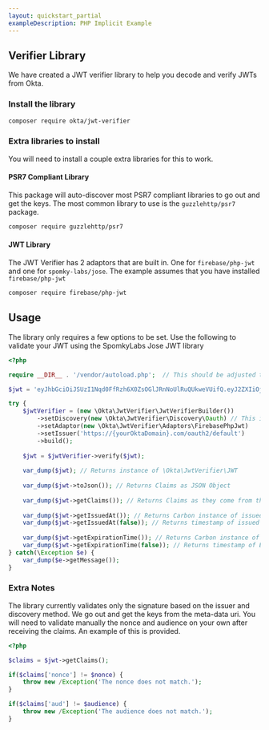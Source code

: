 ```yaml
---
layout: quickstart_partial
exampleDescription: PHP Implicit Example
---
```


## Verifier Library
We have created a JWT verifier library to help you decode and verify JWTs from Okta.

### Install the library

```bash
composer require okta/jwt-verifier
```

### Extra libraries to install
You will need to install a couple extra libraries for this to work.  

#### PSR7 Compliant Library
This package will auto-discover most PSR7 compliant libraries to go out and get the keys. The most common library to 
use is the `guzzlehttp/psr7` package.

```bash
composer require guzzlehttp/psr7
```

#### JWT Library
The JWT Verifier has 2 adaptors that are built in. One for `firebase/php-jwt` and one for `spomky-labs/jose`. The 
example assumes that you have installed `firebase/php-jwt`

```bash
composer require firebase/php-jwt
```


## Usage
The library only requires a few options to be set. Use the following to validate your 
JWT using the SpomkyLabs Jose JWT library
```php
<?php

require __DIR__ . '/vendor/autoload.php';  // This should be adjusted to be the autoload file from your vendor folder.

$jwt = 'eyJhbGciOiJSUzI1Nqd0FfRzh6X0ZsOGlJRnNoUlRuQUkweVUifQ.eyJ2ZXIiOjEsiOiJwaHBAb2t0YS5jb20ifQ.ZGrn4fvIoCq0QdSyA';

try {
    $jwtVerifier = (new \Okta\JwtVerifier\JwtVerifierBuilder())
        ->setDiscovery(new \Okta\JwtVerifier\Discovery\Oauth) // This is not needed if using oauth.  The other option is OIDC
        ->setAdaptor(new \Okta\JwtVerifier\Adaptors\FirebasePhpJwt)
        ->setIssuer('https://{yourOktaDomain}.com/oauth2/default')
        ->build();
    
    $jwt = $jwtVerifier->verify($jwt);
    
    var_dump($jwt); // Returns instance of \Okta\JwtVerifier\JWT
    
    var_dump($jwt->toJson()); // Returns Claims as JSON Object
    
    var_dump($jwt->getClaims()); // Returns Claims as they come from the JWT Package used
    
    var_dump($jwt->getIssuedAt()); // Returns Carbon instance of issued at time
    var_dump($jwt->getIssuedAt(false)); // Returns timestamp of issued at time
    
    var_dump($jwt->getExpirationTime()); // Returns Carbon instance of Expiration Time
    var_dump($jwt->getExpirationTime(false)); // Returns timestamp of Expiration Time
} catch(\Exception $e) {
    var_dump($e->getMessage());
}
```

### Extra Notes
The library currently validates only the signature based on the issuer and discovery method. We go out and get the 
keys from the meta-data uri. You will need to validate manually the nonce and audience on your own after receiving 
the claims. An example of this is provided.

```php
<?php

$claims = $jwt->getClaims();

if($claims['nonce'] != $nonce) {
    throw new /Exception('The nonce does not match.');
}

if($claims['aud'] != $audience) {
    throw new /Exception('The audience does not match.');
}
```
